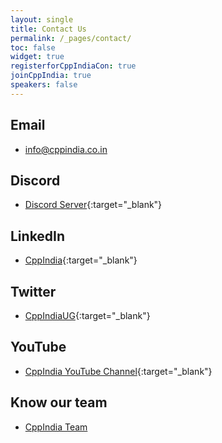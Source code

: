 ```yaml
---
layout: single
title: Contact Us
permalink: /_pages/contact/
toc: false
widget: true
registerforCppIndiaCon: true
joinCppIndia: true
speakers: false
---
```


## Email
- <info@cppindia.co.in>

## Discord
- [Discord Server](https://discord.gg/Wz42tX5){:target="_blank"} 

## LinkedIn
- [CppIndia](https://www.linkedin.com/company/cppindia/){:target="_blank"} 


## Twitter
- [CppIndiaUG](https://twitter.com/CppIndiaUG){:target="_blank"} 

## YouTube
- [CppIndia YouTube Channel](https://www.youtube.com/channel/UCwB-WjSJI2D97YZcACFxJDw){:target="_blank"} 

## Know our team
- [CppIndia Team](/_pages/team/)

<pre>




















</pre>